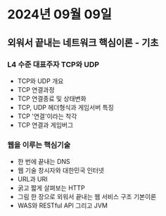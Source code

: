 # 2024년 09월 09일

## 외워서 끝내는 네트워크 핵심이론 - 기초

### L4 수준 대표주자 TCP와 UDP

- TCP와 UDP 개요
- TCP 연결과정
- TCP 연결종료 및 상태변화
- TCP, UDP 헤더형식과 게임서버 특징
- TCP '연결'이라는 착각
- TCP 연결과 게임버그

### 웹을 이루는 핵심기술

- 한 번에 끝내는 DNS
- 웹 기술 창시자와 대한민국 인터넷
- URL과 URI
- 굵고 짧게 살펴보는 HTTP
- 그림 한 장으로 외워서 끝내는 웹 서비스 구조 기본이론
- WAS와 RESTful API 그리고 JVM
